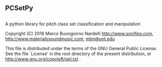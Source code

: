 ##
## PCSetPy
##
 A python library for pitch class set classification and manipulation

 Copyright (C) 2018 Marco Buongiorno Nardelli
 http://www.sonifipy.com, http://www.materialssoundmusic.com, mbn@unt.edu

 This file is distributed under the terms of the
 GNU General Public License. See the file `License'
 in the root directory of the present distribution,
 or http://www.gnu.org/copyleft/gpl.txt .

